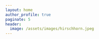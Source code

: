 ```yaml
---
layout: home
author_profile: true
paginate: 5
header:
  image: /assets/images/hirschhorn.jpeg
---
```

